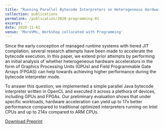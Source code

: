 ```yaml
---
title: "Running Parallel Bytecode Interpreters on Heterogeneous Hardware."
collection: publications
permalink: /publication/2020-programming-01
excerpt: ''
date: 2020-11-01
venue: 'MoreVMs, Workshop collocated with Programming'
---
```


Since the early conception of managed runtime systems with tiered JIT compilation, several research attempts have been made to accelerate the bytecode execution. In this paper, we extend prior attempts by performing an initial analysis of whether heterogeneous hardware accelerators in the form of Graphics Processing Units (GPUs) and Field Programmable Gate Arrays (FPGAS) can help towards achieving higher performance during the bytecode interpreter mode.

To answer this question, we implemented a simple parallel Java bytecode interpreter written in OpenCL and executed it across a plethora of devices, including GPUs and FPGAs. Our preliminary evaluation shows that under specific workloads, hardware acceleration can yield up to 17x better performance compared to traditional optimized interpreters running on Intel CPUs and up to 214x compared to ARM CPUs.

[Download Preprint](https://github.com/jjfumero/jjfumero.github.io/blob/master/files/JuanFumero-MoreVMs2020-Preprint.pdf)
